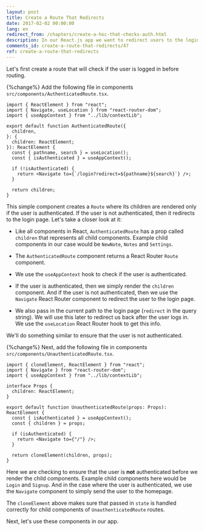 ```yaml
---
layout: post
title: Create a Route That Redirects
date: 2017-02-02 00:00:00
lang: en
redirect_from: /chapters/create-a-hoc-that-checks-auth.html
description: In our React.js app we want to redirect users to the login page if they are not logged in and redirect them away from the login page if they are logged in. To do so we are going to use the Redirect component and useLocation hook from React Router. While, the session will be stored in our app Context using the useContext hook.
comments_id: create-a-route-that-redirects/47
ref: create-a-route-that-redirects
---
```


Let's first create a route that will check if the user is logged in before routing.

{%change%} Add the following file in components `src/components/AuthenticatedRoute.tsx`.

```tsx
import { ReactElement } from "react";
import { Navigate, useLocation } from "react-router-dom";
import { useAppContext } from "../lib/contextLib";

export default function AuthenticatedRoute({
  children,
}: {
  children: ReactElement;
}): ReactElement {
  const { pathname, search } = useLocation();
  const { isAuthenticated } = useAppContext();

  if (!isAuthenticated) {
    return <Navigate to={`/login?redirect=${pathname}${search}`} />;
  }

  return children;
}
```

This simple component creates a `Route` where its children are rendered only if the user is authenticated. If the user is not authenticated, then it redirects to the login page. Let's take a closer look at it:

- Like all components in React, `AuthenticatedRoute` has a prop called `children` that represents all child components. Example child components in our case would be `NewNote`, `Notes` and `Settings`.

- The `AuthenticatedRoute` component returns a React Router `Route` component.

- We use the `useAppContext` hook to check if the user is authenticated.

- If the user is authenticated, then we simply render the `children` component. And if the user is not authenticated, then we use the `Navigate` React Router component to redirect the user to the login page.

- We also pass in the current path to the login page (`redirect` in the query string). We will use this later to redirect us back after the user logs in. We use the `useLocation` React Router hook to get this info.

We'll do something similar to ensure that the user is not authenticated.

{%change%} Next, add the following file in components  `src/components/UnauthenticatedRoute.tsx`.

```tsx
import { cloneElement, ReactElement } from "react";
import { Navigate } from "react-router-dom";
import { useAppContext } from "../lib/contextLib";

interface Props {
  children: ReactElement;
}

export default function UnauthenticatedRoute(props: Props): ReactElement {
  const { isAuthenticated } = useAppContext();
  const { children } = props;

  if (isAuthenticated) {
    return <Navigate to={"/"} />;
  }

  return cloneElement(children, props);
}
```

Here we are checking to ensure that the user is **not** authenticated before we render the child components. Example child components here would be `Login` and `Signup`. And in the case where the user is authenticated, we use the `Navigate` component to simply send the user to the homepage.

The `cloneElement` above makes sure that passed in `state` is handled correctly for child components of `UnauthenticatedRoute` routes.

Next, let's use these components in our app.
